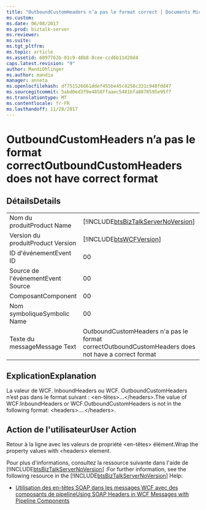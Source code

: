 ```yaml
---
title: "OutboundCustomHeaders n’a pas le format correct | Documents Microsoft"
ms.custom: 
ms.date: 06/08/2017
ms.prod: biztalk-server
ms.reviewer: 
ms.suite: 
ms.tgt_pltfrm: 
ms.topic: article
ms.assetid: 6097762b-01c9-48b8-8cee-ccd6b11d28d4
caps.latest.revision: "9"
author: MandiOhlinger
ms.author: mandia
manager: anneta
ms.openlocfilehash: df751526661ddef455be45c4258c331c940fdd47
ms.sourcegitcommit: 5abd0ed3f9e4858ffaaec5481bfa8878595e95f7
ms.translationtype: MT
ms.contentlocale: fr-FR
ms.lasthandoff: 11/28/2017
---
```

# <a name="outboundcustomheaders-does-not-have-correct-format"></a><span data-ttu-id="5edc0-102">OutboundCustomHeaders n’a pas le format correct</span><span class="sxs-lookup"><span data-stu-id="5edc0-102">OutboundCustomHeaders does not have correct format</span></span>
## <a name="details"></a><span data-ttu-id="5edc0-103">Détails</span><span class="sxs-lookup"><span data-stu-id="5edc0-103">Details</span></span>  
  
|||  
|-|-|  
|<span data-ttu-id="5edc0-104">Nom du produit</span><span class="sxs-lookup"><span data-stu-id="5edc0-104">Product Name</span></span>|[!INCLUDE[btsBizTalkServerNoVersion](../includes/btsbiztalkservernoversion-md.md)]|  
|<span data-ttu-id="5edc0-105">Version du produit</span><span class="sxs-lookup"><span data-stu-id="5edc0-105">Product Version</span></span>|[!INCLUDE[btsWCFVersion](../includes/btswcfversion-md.md)]|  
|<span data-ttu-id="5edc0-106">ID d'événement</span><span class="sxs-lookup"><span data-stu-id="5edc0-106">Event ID</span></span>|<span data-ttu-id="5edc0-107">0</span><span class="sxs-lookup"><span data-stu-id="5edc0-107">0</span></span>|  
|<span data-ttu-id="5edc0-108">Source de l'événement</span><span class="sxs-lookup"><span data-stu-id="5edc0-108">Event Source</span></span>|<span data-ttu-id="5edc0-109">0</span><span class="sxs-lookup"><span data-stu-id="5edc0-109">0</span></span>|  
|<span data-ttu-id="5edc0-110">Composant</span><span class="sxs-lookup"><span data-stu-id="5edc0-110">Component</span></span>|<span data-ttu-id="5edc0-111">0</span><span class="sxs-lookup"><span data-stu-id="5edc0-111">0</span></span>|  
|<span data-ttu-id="5edc0-112">Nom symbolique</span><span class="sxs-lookup"><span data-stu-id="5edc0-112">Symbolic Name</span></span>|<span data-ttu-id="5edc0-113">0</span><span class="sxs-lookup"><span data-stu-id="5edc0-113">0</span></span>|  
|<span data-ttu-id="5edc0-114">Texte du message</span><span class="sxs-lookup"><span data-stu-id="5edc0-114">Message Text</span></span>|<span data-ttu-id="5edc0-115">OutboundCustomHeaders n'a pas le format correct</span><span class="sxs-lookup"><span data-stu-id="5edc0-115">OutboundCustomHeaders does not have a correct format</span></span>|  
  
## <a name="explanation"></a><span data-ttu-id="5edc0-116">Explication</span><span class="sxs-lookup"><span data-stu-id="5edc0-116">Explanation</span></span>  
 <span data-ttu-id="5edc0-117">La valeur de WCF. InboundHeaders ou WCF. OutboundCustomHeaders n’est pas dans le format suivant : \<en-têtes\>...\</headers\>.</span><span class="sxs-lookup"><span data-stu-id="5edc0-117">The value of WCF.InboundHeaders or WCF.OutboundCustomHeaders  is not in the following format: \<headers\>….\</headers\>.</span></span>  
  
## <a name="user-action"></a><span data-ttu-id="5edc0-118">Action de l'utilisateur</span><span class="sxs-lookup"><span data-stu-id="5edc0-118">User Action</span></span>  
 <span data-ttu-id="5edc0-119">Retour à la ligne avec les valeurs de propriété \<en-têtes\> élément.</span><span class="sxs-lookup"><span data-stu-id="5edc0-119">Wrap the property values with \<headers\> element.</span></span>  
  
 <span data-ttu-id="5edc0-120">Pour plus d'informations, consultez la ressource suivante dans l'aide de [!INCLUDE[btsBizTalkServerNoVersion](../includes/btsbiztalkservernoversion-md.md)] :</span><span class="sxs-lookup"><span data-stu-id="5edc0-120">For further information, see the following resource in the [!INCLUDE[btsBizTalkServerNoVersion](../includes/btsbiztalkservernoversion-md.md)] Help:</span></span>  
  
-   [<span data-ttu-id="5edc0-121">Utilisation des en-têtes SOAP dans les messages WCF avec des composants de pipeline</span><span class="sxs-lookup"><span data-stu-id="5edc0-121">Using SOAP Headers in WCF Messages with Pipeline Components</span></span>](../core/using-soap-headers-in-wcf-messages-with-pipeline-components.md)